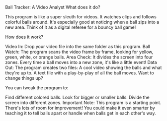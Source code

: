Ball Tracker: A Video Analyst
What does it do?

This program is like a super sleuth for videos. It watches clips and follows colorful balls around. It's especially good at noticing when a ball zips into a new area. Think of it as a digital referee for a bouncy ball game!

How does it work?

Video In: Drop your video file into the same folder as this program.
Ball Watch: The program scans the video frame by frame, looking for yellow, green, white, or orange balls.
Area Check: It divides the screen into four zones. Every time a ball moves into a new zone, it's like a little event!
Data Out: The program creates two files:
A cool video showing the balls and what they're up to.
A text file with a play-by-play of all the ball moves.
Want to change things up?

You can tweak the program to:

Find different colored balls.
Look for bigger or smaller balls.
Divide the screen into different zones.
Important Note: This program is a starting point. There's lots of room for improvement! You could make it even smarter by teaching it to tell balls apart or handle when balls get in each other's way.
